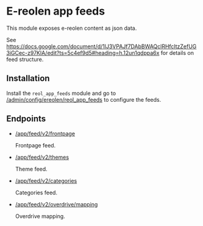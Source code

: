 # E-reolen app feeds

This module exposes e-reolen content as json data.

See
https://docs.google.com/document/d/1lJ3VPAJf7DAbBWAQclRHfcltzZefUG3iGCec-z97KlA/edit?ts=5c4ef9d5#heading=h.12un1qdppa6x
for details on feed structure.

## Installation

Install the `reol_app_feeds` module and go to
[/admin/config/ereolen/reol_app_feeds](/admin/config/ereolen/reol_app_feeds)
to configure the feeds.



## Endpoints

* [/app/feed/v2/frontpage](/app/feed/v2/frontpage)

  Frontpage feed.

* [/app/feed/v2/themes](/app/feed/v2/themes)

  Theme feed.

* [/app/feed/v2/categories](/app/feed/v2/categories)

  Categories feed.

* [/app/feed/v2/overdrive/mapping](/app/feed/v2/overdrive/mapping)

  Overdrive mapping.
